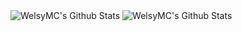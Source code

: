 <img alt="WelsyMC's Github Stats" src="https://github-readme-stats.vercel.app/api?username=welsymc&show_icons=true&hide_border=true" />
<img alt="WelsyMC's Github Stats" src="https://github-readme-stats.vercel.app/api/top-langs/?username=welsymc&show_icons=true&hide_border=true" />
